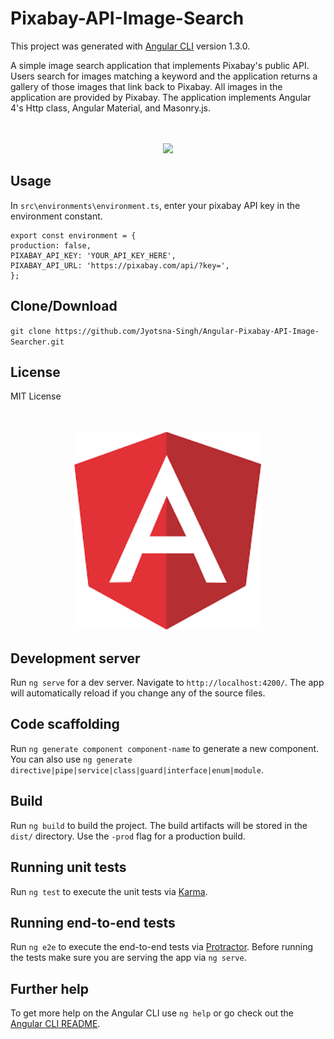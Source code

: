 # Pixabay-API-Image-Search

This project was generated with [Angular CLI](https://github.com/angular/angular-cli) version 1.3.0.

A simple image search application that implements Pixabay's public API. Users search for images matching a keyword and the application returns a gallery of those images that link back to Pixabay. All images in the application are provided by Pixabay. The application implements Angular 4's Http class, Angular Material, and Masonry.js.
<p align="center">
  <br><br>
  <img src="https://github.com/Jyotsna-Singh/Angular-Pixabay-API-Image-Searcher/blob/master/src/assets/img/Demo.gif" />
</p>


## Usage

In `src\environments\environment.ts`, enter your pixabay API key in the environment constant.

    export const environment = {
    production: false,
    PIXABAY_API_KEY: 'YOUR_API_KEY_HERE',
    PIXABAY_API_URL: 'https://pixabay.com/api/?key=',
    };

## Clone/Download

`git clone https://github.com/Jyotsna-Singh/Angular-Pixabay-API-Image-Searcher.git`

## License
MIT License

<p align="center">
  <br><br>
  <img src="https://github.com/Jyotsna-Singh/Jyotsna-Singh/blob/master/assets/img/angular.png" width="300px" height="auto" />
</p>


## Development server

Run `ng serve` for a dev server. Navigate to `http://localhost:4200/`. The app will automatically reload if you change any of the source files.

## Code scaffolding

Run `ng generate component component-name` to generate a new component. You can also use `ng generate directive|pipe|service|class|guard|interface|enum|module`.

## Build

Run `ng build` to build the project. The build artifacts will be stored in the `dist/` directory. Use the `-prod` flag for a production build.

## Running unit tests

Run `ng test` to execute the unit tests via [Karma](https://karma-runner.github.io).

## Running end-to-end tests

Run `ng e2e` to execute the end-to-end tests via [Protractor](http://www.protractortest.org/).
Before running the tests make sure you are serving the app via `ng serve`.

## Further help

To get more help on the Angular CLI use `ng help` or go check out the [Angular CLI README](https://github.com/angular/angular-cli/blob/master/README.md).
